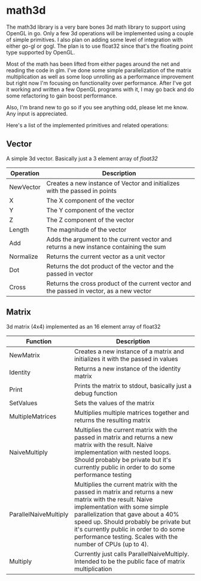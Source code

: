 math3d
======

The math3d library is a very bare bones 3d math library to support using OpenGL in go. Only a few 3d operations will be implemented using a couple of simple primitives. I also plan on adding some level of integration with either go-gl or gogl. The plan is to use float32 since that's the floating point type supported by OpenGL.

Most of the math has been lifted from either pages around the net and reading the code in glm. I've done some simple parallelization of the matrix multiplication as well as some loop unrolling as a performance improvement but right now I'm focusing on functionality over performance. After I've got it working and written a few OpenGL programs with it, I may go back and do some refactoring to gain boost performance.

Also, I'm brand new to go so if you see anything odd, please let me know. Any input is appreciated.

Here's a list of the implemented primitives and related operations:

Vector
------
A simple 3d vector. Basically just a 3 element array of *float32*

<table>
	<thead>
		<tr>
			<th>Operation</th>
			<th>Description</th>
		</tr>
	</thead>
	<tbody>
		<tr>
			<td>NewVector</td>
			<td>Creates a new instance of Vector and initializes with the passed in points</td>
		</tr>
		<tr>
			<td>X</td>
			<td>The X component of the vector</td>
		</tr>
		<tr>
			<td>Y</td>
			<td>The Y component of the vector</td>
		</tr>
		<tr>
			<td>Z</td>
			<td>The Z component of the vector</td>
		</tr>
		<tr>
			<td>Length</td>
			<td>The magnitude of the vector</td>
		</tr>
		<tr>
			<td>Add</td>
			<td>Adds the argument to the current vector and returns a new instance containing the sum</td>
		</tr>
		<tr>
			<td>Normalize</td>
			<td>Returns the current vector as a unit vector</td>
		</tr>
		<tr>
			<td>Dot</td>
			<td>Returns the dot product of the vector and the passed in vector</td>
		</tr>
		<tr>
			<td>Cross</td>
			<td>Returns the cross product of the current vector and the passed in vector, as a new vector</td>
		</tr>
	</tbody>
</table>

Matrix
------
3d matrix (4x4) implemented as an 16 element array of float32

<table>
	<thead>
		<tr>
			<th>Function</th>
			<th>Description</th>
		</tr>
	</thead>
	<tbody>
		<tr>
			<td>NewMatrix</td>
			<td>Creates a new instance of a matrix and initializes it with the passed in values</td>
		</tr>
		<tr>
			<td>Identity</td>
			<td>Returns a new instance of the identity matrix</td>
		</tr>
		<tr>
			<td>Print</td>
			<td>Prints the matrix to stdout, basically just a debug function</td>
		</tr>
		<tr>
			<td>SetValues</td>
			<td>Sets the values of the matrix</td>
		</tr>
		<tr>
			<td>MultipleMatrices</td>
			<td>Multiplies multiple matrices together and returns the resulting matrix</td>
		</tr>
		<tr>
			<td>NaiveMultiply</td>
			<td>Multiplies the current matrix with the passed in matrix and returns a new matrix with the result. Naive implementation with nested loops. Should probably be private but it's currently public in order to do some performance testing</td>
		</tr>
		<tr>
			<td>ParallelNaiveMultiply</td>
			<td>Multiplies the current matrix with the passed in matrix and returns a new matrix with the result. Naive implementation with some simple parallelization that gave about a 40% speed up. Should probably be private but it's currently public in order to do some performance testing. Scales with the number of CPUs (up to 4).</td>
		</tr>
		<tr>
			<td>Multiply</td>
			<td>Currently just calls ParallelNaiveMultiply. Intended to be the public face of matrix multiplication</td>
		</tr>
	</tbody>
</table>